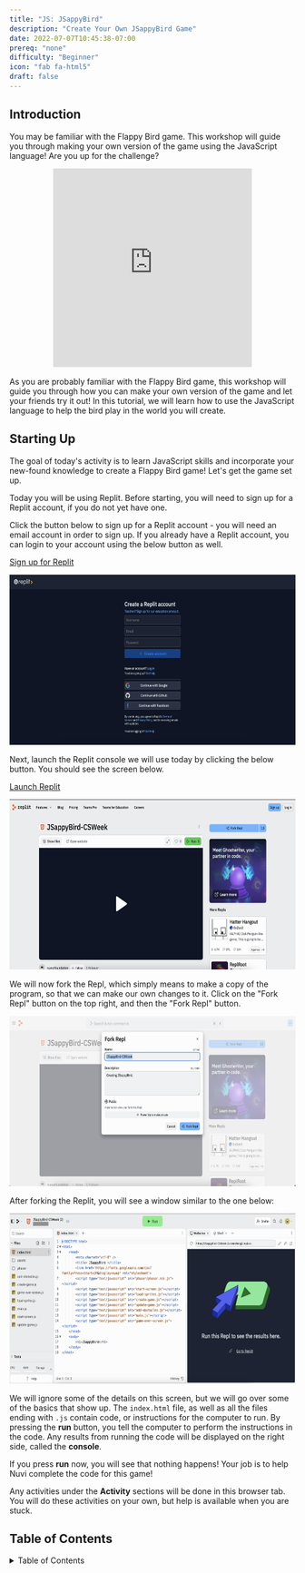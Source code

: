 ```yaml
---
title: "JS: JSappyBird"
description: "Create Your Own JSappyBird Game"
date: 2022-07-07T10:45:38-07:00
prereq: "none"
difficulty: "Beginner"
icon: "fab fa-html5"
draft: false
---
```


## Introduction

You may be familiar with the Flappy Bird game. This workshop will guide you through making your own version of the game using the JavaScript language! Are you up for the challenge?

<p style="text-align: center;"><iframe src="https://giphy.com/embed/euuaA2cwLEUuI" width="350" height="350" frameBorder="0" class="giphy-embed"></iframe>

As you are probably familiar with the Flappy Bird game, this workshop will guide you through how you can make your own version of the game and let your friends try it out! In this tutorial, we will learn how to use the JavaScript language to help the bird play in the world you will create.

## Starting Up

The goal of today's activity is to learn JavaScript skills and incorporate your new-found knowledge to create a Flappy Bird game! Let's get the game set up.

Today you will be using Replit. Before starting, you will need to sign up for a Replit account, if you do not yet have one. 

Click the button below to sign up for a Replit account - you will need an email account in order to sign up. If you already have a Replit account, you can login to your account using the below button as well.

<a class="my-2 mx-4 btn btn-info" href="https://replit.com/signup" target="_blank">Sign up for Replit</a>

<img src="./img/replit-signup.png" height="300" alt="Replit sign up form" />

Next, launch the Replit console we will use today by clicking the below button. You should see the screen below.

<a class="my-2 mx-4 btn btn-info" href="https://replit.com/@nuevofoundation/JSappyBird-CSWeek" target="_blank">Launch Replit</a>

<img src="./img/replit-start-screen.png" height="300" alt="The starting screen of a repl" />

We will now fork the Repl, which simply means to make a copy of the program, so that we can make our own changes to it. Click on the "Fork Repl" button on the top right, and then the "Fork Repl" button.

<img src="./img/replit-fork.png" height="300" alt="Forking a repl to make a copy of the program" />

After forking the Replit, you will see a window similar to the one below:

<img src="./img/replit-window.png" height="300" alt="Replit window" />

We will ignore some of the details on this screen, but we will go over some of the basics that show up. The `index.html` file, as well as all the files ending with `.js` contain code, or instructions for the computer to run. By pressing the **run** button, you tell the computer to perform the instructions in the code. Any results from running the code will be displayed on the right side, called the **console**.

If you press **run** now, you will see that nothing happens! Your job is to help Nuvi complete the code for this game!

Any activities under the **Activity** sections will be done in this browser tab. You will do these activities on your own, but help is available when you are stuck.

## Table of Contents

<details close>
<summary>Table of Contents</summary>
{{% children %}}
</details>
